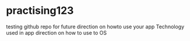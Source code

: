 # practising123
testing github repo
for future direction on howto use your app
Technology used in app
direction on how to use to OS